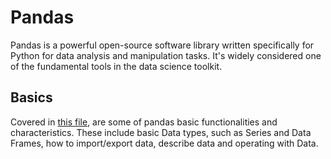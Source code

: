 # Pandas

Pandas is a powerful open-source software library written specifically for Python for data analysis and manipulation tasks. It's widely considered one of the fundamental tools in the data science toolkit.

## Basics

Covered in [this file](/pandas_/basics.ipynb), are some of pandas basic functionalities and characteristics. These include basic Data types, such as Series and Data Frames, how to import/export data, describe data and operating with Data.
